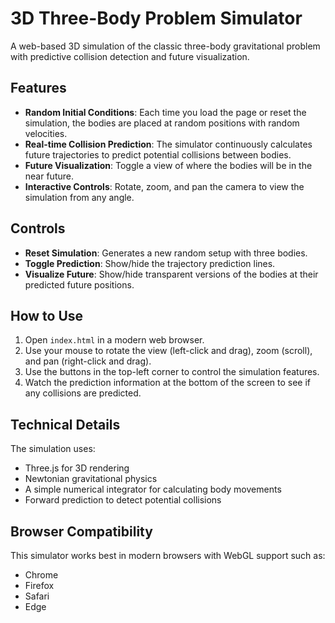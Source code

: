 # 3D Three-Body Problem Simulator

A web-based 3D simulation of the classic three-body gravitational problem with predictive collision detection and future visualization.

## Features

- **Random Initial Conditions**: Each time you load the page or reset the simulation, the bodies are placed at random positions with random velocities.
- **Real-time Collision Prediction**: The simulator continuously calculates future trajectories to predict potential collisions between bodies.
- **Future Visualization**: Toggle a view of where the bodies will be in the near future.
- **Interactive Controls**: Rotate, zoom, and pan the camera to view the simulation from any angle.

## Controls

- **Reset Simulation**: Generates a new random setup with three bodies.
- **Toggle Prediction**: Show/hide the trajectory prediction lines.
- **Visualize Future**: Show/hide transparent versions of the bodies at their predicted future positions.

## How to Use

1. Open `index.html` in a modern web browser.
2. Use your mouse to rotate the view (left-click and drag), zoom (scroll), and pan (right-click and drag).
3. Use the buttons in the top-left corner to control the simulation features.
4. Watch the prediction information at the bottom of the screen to see if any collisions are predicted.

## Technical Details

The simulation uses:
- Three.js for 3D rendering
- Newtonian gravitational physics
- A simple numerical integrator for calculating body movements
- Forward prediction to detect potential collisions

## Browser Compatibility

This simulator works best in modern browsers with WebGL support such as:
- Chrome
- Firefox
- Safari
- Edge 